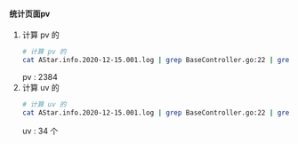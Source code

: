 #### 统计页面pv
1.  计算 pv 的
    ```bash
    # 计算 pv 的
    cat AStar.info.2020-12-15.001.log | grep BaseController.go:22 | grep -v "/jones/redash/timestamp" | awk '{ split($9,a,"/") ; count[a[2]]++;} END {for (i in count) {print i "===>" count[i]}}'
    ```
    pv : 2384
2. 计算 uv 的
    ```bash
    # 计算 uv 的
    cat AStar.info.2020-12-15.001.log | grep BaseController.go:22 | grep -v "/jones/redash/timestamp" | awk '{ count[$5]++;} END {for (i in count) {print i "===>" count[i]}}' | wc -l 
    ```
    uv : 34 个
